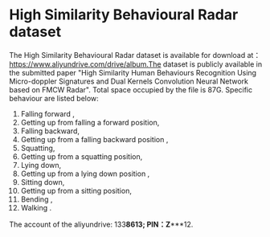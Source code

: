 # High Similarity Behavioural Radar dataset
The High Similarity Behavioural Radar dataset is available for download at：https://www.aliyundrive.com/drive/album.The dataset is publicly available in the submitted paper "High Similarity Human Behaviours Recognition Using Micro-doppler Signatures and Dual Kernels Convolution Neural Network based on FMCW Radar".
Total space occupied by the file is 87G.
Specific behaviour are listed below:
1)	Falling forward ,
2)	Getting up from falling a forward position,
3)	Falling backward,
4)	Getting up from a falling backward position ,
5)	Squatting,
6)	Getting up from a squatting position,
7)	Lying down,
8)	Getting up from a lying down position ,
9)	Sitting down,
10)	Getting up from a sitting position,
11)	Bending ,
12)	Walking .

The account of the aliyundrive: 133****8613;
PIN：Z*******12.
